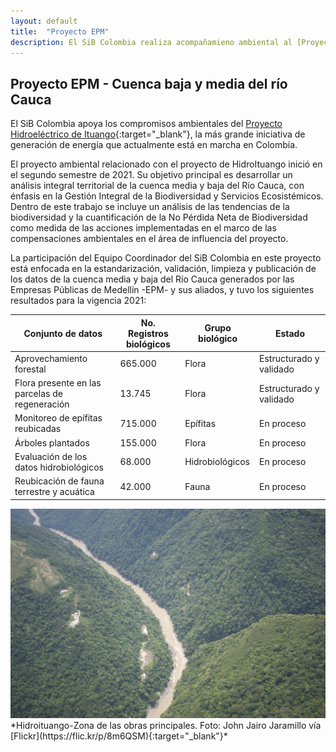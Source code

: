 ```yaml
---
layout: default
title:  "Proyecto EPM"
description: El SiB Colombia realiza acompañamieno ambiental al [Proyecto Hidroeléctrico Ituango]
---
```


## Proyecto EPM - Cuenca baja y media del río Cauca

El SiB Colombia apoya los compromisos ambientales del [Proyecto Hidroeléctrico de Ituango](https://cu.epm.com.co/institucional/proyectos/proyecto-hidroelectrico-ituango){:target="_blank"}, la más grande iniciativa de generación de energía que actualmente está en marcha en Colombia.

El proyecto ambiental relacionado con el proyecto de HidroItuango inició en el segundo semestre de 2021. Su objetivo principal es desarrollar un análisis integral territorial de la cuenca media y baja del Río Cauca, con énfasis en la Gestión Integral de la Biodiversidad y Servicios Ecosistémicos. Dentro de este trabajo se incluye un análisis de las tendencias de la biodiversidad y la cuantificación de la No Pérdida Neta de Biodiversidad como medida de las acciones implementadas en el marco de las compensaciones ambientales en el área de influencia del proyecto.

La participación del Equipo Coordinador del SiB Colombia en este proyecto está enfocada en la estandarización, validación, limpieza y publicación de los datos de la cuenca media y baja del Río Cauca generados por las Empresas Públicas de Medellín -EPM- y sus aliados, y tuvo los siguientes resultados para la vigencia 2021:


| Conjunto de datos| No. Registros biológicos | Grupo biológico |Estado|
| -------- | -------- | -------- | -------- |
|Aprovechamiento forestal| 665.000| Flora| Estructurado y validado|
|Flora presente en las parcelas de regeneración|13.745|Flora|Estructurado y validado|
|Monitoreo de epífitas reubicadas| 715.000| Epífitas| En proceso|
|Árboles plantados| 155.000| Flora| En proceso|
|Evaluación de los datos hidrobiológicos| 68.000| Hidrobiológicos| En proceso|
|Reubicación de fauna terrestre y acuática| 42.000| Fauna| En proceso|

<img src="/comunidad/proyectos/images/hidroituango-zona-obras-principales.jpg" width=770>
*Hidroituango-Zona de las obras principales. Foto: John Jairo Jaramillo vía [Flickr](https://flic.kr/p/8m6QSM){:target="_blank"}*
 
